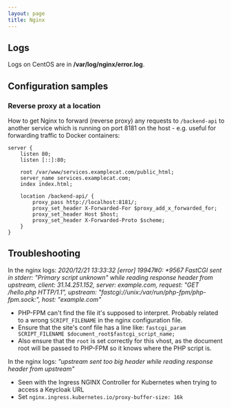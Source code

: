 ```yaml
---
layout: page
title: Nginx
---
```


## Logs

Logs on CentOS are in **/var/log/nginx/error.log**.

## Configuration samples

### Reverse proxy at a location

How to get Nginx to forward (reverse proxy) any requests to `/backend-api` to another service which is running on port 8181 on the host - e.g. useful for forwarding traffic to Docker containers:

```
server {
    listen 80;
    listen [::]:80;

    root /var/www/services.examplecat.com/public_html;
    server_name services.examplecat.com;
    index index.html;

    location /backend-api/ {
        proxy_pass http://localhost:8181/;
        proxy_set_header X-Forwarded-For $proxy_add_x_forwarded_for;
        proxy_set_header Host $host;
        proxy_set_header X-Forwarded-Proto $scheme;
    }
}
```

## Troubleshooting

In the nginx logs: _2020/12/21 13:33:32 [error] 19947#0: *9567 FastCGI sent in stderr: "Primary script unknown" while reading response header from upstream, client: 31.14.251.152, server: example.com, request: "GET /hello.php HTTP/1.1", upstream: "fastcgi://unix:/var/run/php-fpm/php-fpm.sock:", host: "example.com"_

- PHP-FPM can't find the file it's supposed to interpret. Probably related to a wrong `SCRIPT_FILENAME` in the nginx configuration file.
- Ensure that the site's conf file has a line like: `fastcgi_param SCRIPT_FILENAME $document_root$fastcgi_script_name;`
- Also ensure that the `root` is set correctly for this vhost, as the document root will be passed to PHP-FPM so it knows where the PHP script is.
 
In the nginx logs: _"upstream sent too big header while reading response header from upstream"_

- Seen with the Ingress NGINX Controller for Kubernetes when trying to access a Keycloak URL
- Set `nginx.ingress.kubernetes.io/proxy-buffer-size: 16k`
